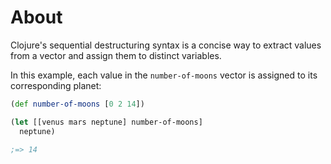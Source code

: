 # About

Clojure's sequential destructuring syntax is a concise way to extract values from a vector and assign them to distinct variables.

In this example, each value in the `number-of-moons` vector is assigned to its corresponding planet:

```clojure
(def number-of-moons [0 2 14])

(let [[venus mars neptune] number-of-moons]
  neptune)

;=> 14
```
